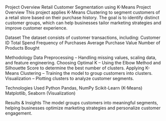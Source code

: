 Project Overview
Retail Customer Segmentation using K-Means
Project Overview
This project applies K-Means Clustering to segment customers of a retail store based on their purchase history. The goal is to identify distinct customer groups, which can help businesses tailor marketing strategies and improve customer experience.

 Dataset
The dataset consists of customer transactions, including:
Customer ID
Total Spend
Frequency of Purchases
Average Purchase Value
Number of Products Bought

 Methodology
Data Preprocessing – Handling missing values, scaling data, and feature engineering.
Choosing Optimal K – Using the Elbow Method and Silhouette Score to determine the best number of clusters.
Applying K-Means Clustering – Training the model to group customers into clusters.
Visualization – Plotting clusters to analyze customer segments.

Technologies Used
Python
Pandas, NumPy
Scikit-Learn (K-Means)
Matplotlib, Seaborn (Visualization)

Results & Insights
The model groups customers into meaningful segments, helping businesses optimize marketing strategies and personalize customer engagement.

